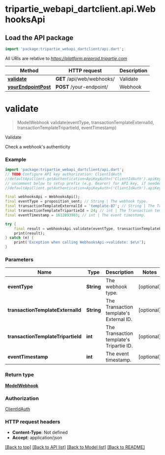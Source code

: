 # tripartie_webapi_dartclient.api.WebhooksApi

## Load the API package
```dart
import 'package:tripartie_webapi_dartclient/api.dart';
```

All URIs are relative to *https://platform.preprod.tripartie.com*

Method | HTTP request | Description
------------- | ------------- | -------------
[**validate**](WebhooksApi.md#validate) | **GET** /api/web/webhooks/ | Validate
[**yourEndpointPost**](WebhooksApi.md#yourEndpointPost) | **POST** /your-endpoint/ | Webhook


# **validate**
> ModelWebhook validate(eventType, transactionTemplateExternalId, transactionTemplateTripartieId, eventTimestamp)

Validate

Check a webhook's authenticity 

### Example 
```dart
import 'package:tripartie_webapi_dartclient/api.dart';
// TODO Configure API key authorization: ClientIdAuth
//defaultApiClient.getAuthentication<ApiKeyAuth>('ClientIdAuth').apiKey = 'YOUR_API_KEY';
// uncomment below to setup prefix (e.g. Bearer) for API key, if needed
//defaultApiClient.getAuthentication<ApiKeyAuth>('ClientIdAuth').apiKeyPrefix = 'Bearer';

final webhooksApi = WebhooksApi();
final eventType = proposition_sent; // String | The webhook type.
final transactionTemplateExternalId = 'template-87'; // String | The Transaction template's External ID.
final transactionTemplateTripartieId = 24; // int | The Transaction template's Tripartie ID.
final eventTimestamp = 1612893903; // int | The event timestamp.

try { 
    final result = webhooksApi.validate(eventType, transactionTemplateExternalId, transactionTemplateTripartieId, eventTimestamp);
    print(result);
} catch (e) {
    print('Exception when calling WebhooksApi->validate: $e\n');
}
```

### Parameters

Name | Type | Description  | Notes
------------- | ------------- | ------------- | -------------
 **eventType** | **String**| The webhook type. | [optional] 
 **transactionTemplateExternalId** | **String**| The Transaction template's External ID. | [optional] 
 **transactionTemplateTripartieId** | **int**| The Transaction template's Tripartie ID. | [optional] 
 **eventTimestamp** | **int**| The event timestamp. | [optional] 

### Return type

[**ModelWebhook**](ModelWebhook.md)

### Authorization

[ClientIdAuth](../README.md#ClientIdAuth)

### HTTP request headers

 - **Content-Type**: Not defined
 - **Accept**: application/json

[[Back to top]](#) [[Back to API list]](../README.md#documentation-for-api-endpoints) [[Back to Model list]](../README.md#documentation-for-models) [[Back to README]](../README.md)
